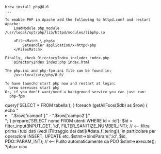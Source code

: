 ```
brew install php@8.0
...

To enable PHP in Apache add the following to httpd.conf and restart Apache:
    LoadModule php_module /usr/local/opt/php/lib/httpd/modules/libphp.so

    <FilesMatch \.php$>
        SetHandler application/x-httpd-php
    </FilesMatch>

Finally, check DirectoryIndex includes index.php
    DirectoryIndex index.php index.html

The php.ini and php-fpm.ini file can be found in:
    /usr/local/etc/php/8.0/

To have launchd start php now and restart at login:
  brew services start php
Or, if you don't want/need a background service you can just run:
  php-fpm

```




<?php
function getAllFoos($db) {
    return $db->query('SELECT * FROM tabella');
}

foreach (getAllFoos($db) as $row) {
    echo "<li>".$row['campo1']." - ".$row['campo2']."</li>";
}

<?php
    $pdo = new PDO('sqlite:/path/db/utenti.db');
    $stmt = $pdo->prepare('SELECT nome FROM utenti WHERE id = :id');
    $id = filter_input(INPUT_GET, 'id', FILTER_SANITIZE_NUMBER_INT); // <-- filtra prima i tuoi dati (vedi [Filtraggio dei dati](#data_filtering)), in particolare per operazioni INSERT, UPDATE etc.
    $stmt->bindParam(':id', $id, PDO::PARAM_INT); // <-- Pulito automaticamente da PDO
    $stmt->execute();
?php>


ciao